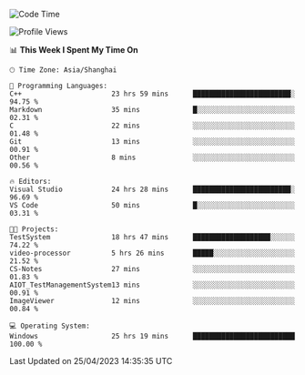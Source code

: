 <!--START_SECTION:waka-->
![Code Time](http://img.shields.io/badge/Code%20Time-893%20hrs%202%20mins-blue)

![Profile Views](http://img.shields.io/badge/Profile%20Views-3-blue)

📊 **This Week I Spent My Time On** 

```text
🕑︎ Time Zone: Asia/Shanghai

💬 Programming Languages: 
C++                      23 hrs 59 mins      ████████████████████████░   94.75 % 
Markdown                 35 mins             █░░░░░░░░░░░░░░░░░░░░░░░░   02.31 % 
C                        22 mins             ░░░░░░░░░░░░░░░░░░░░░░░░░   01.48 % 
Git                      13 mins             ░░░░░░░░░░░░░░░░░░░░░░░░░   00.91 % 
Other                    8 mins              ░░░░░░░░░░░░░░░░░░░░░░░░░   00.56 % 

🔥 Editors: 
Visual Studio            24 hrs 28 mins      ████████████████████████░   96.69 % 
VS Code                  50 mins             █░░░░░░░░░░░░░░░░░░░░░░░░   03.31 % 

🐱‍💻 Projects: 
TestSystem               18 hrs 47 mins      ███████████████████░░░░░░   74.22 % 
video-processor          5 hrs 26 mins       █████░░░░░░░░░░░░░░░░░░░░   21.52 % 
CS-Notes                 27 mins             ░░░░░░░░░░░░░░░░░░░░░░░░░   01.83 % 
AIOT_TestManagementSystem13 mins             ░░░░░░░░░░░░░░░░░░░░░░░░░   00.91 % 
ImageViewer              12 mins             ░░░░░░░░░░░░░░░░░░░░░░░░░   00.84 % 

💻 Operating System: 
Windows                  25 hrs 19 mins      █████████████████████████   100.00 % 
```


 Last Updated on 25/04/2023 14:35:35 UTC
<!--END_SECTION:waka-->